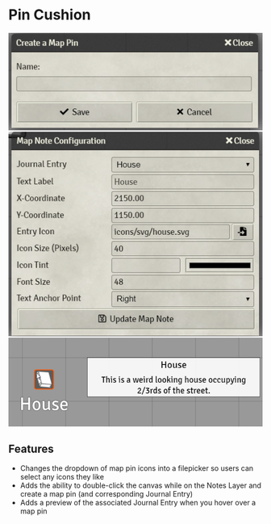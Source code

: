 # Pin Cushion

![create-pin](https://github.com/death-save/media/blob/master/pin-cushion/create_pin.png)
![note-config](https://github.com/death-save/media/blob/master/pin-cushion/note-config.png)
![journal-preview](https://github.com/death-save/media/blob/master/pin-cushion/journal-preview.png)

## Features
- Changes the dropdown of map pin icons into a filepicker so users can select any icons they like
- Adds the ability to double-click the canvas while on the Notes Layer and create a map pin (and corresponding Journal Entry)
- Adds a preview of the associated Journal Entry when you hover over a map pin
